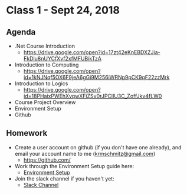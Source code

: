 # Class 1 - Sept 24, 2018

## Agenda

* .Net Course Introduction
  * https://drive.google.com/open?id=17zt42eKnEBDXZJia-FkDlu8nUYCfXvf2xfMFUBikTzA
* Introduction to Computing
  * https://drive.google.com/open?id=1kNJNqf5OX6F9jeA6gGi9M256iWRNp9pCK9qF22zzMrk
* Introduction to Logics
  * https://drive.google.com/open?id=18PHaixPWEhXvqwXFiZSv0rJPClIU3C_ZoffJkv4fLW0
* Course Project Overview
* Environment Setup
* Github

## Homework

* Create a user account on github (if you don't have one already), and email your account name to me (krmschmitz@gmail.com)
  * https://github.com/
* Work through the Environment Setup guide here:
  * [Environment Setup](setup.md)
* Join the slack channel if you haven't yet:
  * [Slack Channel](slack.md)